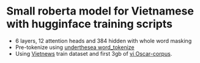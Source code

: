 #  Small roberta model for Vietnamese with hugginface training scripts
 - 6 layers, 12 attention heads and 384 hidden with whole word masking
 - Pre-tokenize using [underthesea word_tokenize](https://github.com/undertheseanlp/underthesea)
 - Using [Vietnews](https://github.com/ThanhChinhBK/vietnews) train dataset  and first 3gb of [vi Oscar-corpus](https://oscar-corpus.com/post/oscar-2019/).